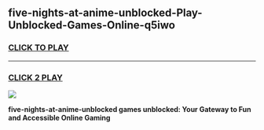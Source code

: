 
## five-nights-at-anime-unblocked-Play-Unblocked-Games-Online-q5iwo
<h3>
<a href="https://premium76.site?title=five-nights-at-anime-unblocked&ref=25A">CLICK TO PLAY</a></h3>
<hr>

<h3>
<a href="https://premium76.site?title=five-nights-at-anime-unblocked&ref=25A">CLICK 2 PLAY</a>
  
</h3>

<a href="https://premium76.site?title=five-nights-at-anime-unblocked&ref=25A"><img src="https://clearcache.store/games.png"></a>


**five-nights-at-anime-unblocked games unblocked: Your Gateway to Fun and Accessible Online Gaming**
